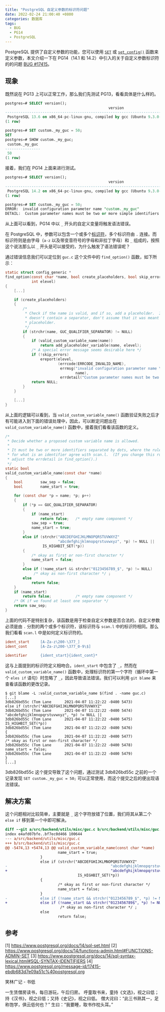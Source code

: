 ```yaml
---
title: "PostgreSQL 自定义参数的标识符问题"
date: 2022-02-24 21:00:40 +0800
categories: 数据库
tags:
  - BUG
  - PG14
  - PostgreSQL
---
```


PostgreSQL 提供了自定义参数的功能，您可以使用 [`SET`][] 或 [`set_config()`][] 函数来定义参数，本文介绍一下在 PG14（14.1 和 14.2）中引入的关于自定义参数标识符的的问题 [BUG #17415][]。

<!--more-->

## 现象

既然说在 PG13 上可以正常工作，那么我们先测试 PG13，看看具体是什么样的。

```sql
postgres=# SELECT version();
                                               version
------------------------------------------------------------------------------------------------------
 PostgreSQL 13.6 on x86_64-pc-linux-gnu, compiled by gcc (Ubuntu 9.3.0-17ubuntu1~20.04) 9.3.0, 64-bit
(1 row)

postgres=# SET custom._my_guc = 50;
SET
postgres=# SHOW custom._my_guc;
 custom._my_guc
----------------
 50
(1 row)
```

接着，我们在 PG14 上面来进行测试。

```sql
postgres=# SELECT version();
                                               version
------------------------------------------------------------------------------------------------------
 PostgreSQL 14.2 on x86_64-pc-linux-gnu, compiled by gcc (Ubuntu 9.3.0-17ubuntu1~20.04) 9.3.0, 64-bit
(1 row)

postgres=# SET custom._my_guc = 50;
ERROR:  invalid configuration parameter name "custom._my_guc"
DETAIL:  Custom parameter names must be two or more simple identifiers separated by dots.
```

从上面可以看到，PG14 中以 `_` 开头的自定义变量将触发语法错误。

在 PostgreSQL 中，参数可以包含一个或多个[标识符][]，多个标识符由 `.` 连接。而标识符则是由字母（`a-z` 以及带变音符号的字母和非拉丁字母）和 `_` 组成的，按照这个说法那么以 `_` 开头是可以接受的，为什么触发了语法错误呢？

通过错误信息我们可以定位到 `guc.c` 这个文件中的 `find_option()` 函数，如下所示：

```c
static struct config_generic *
find_option(const char *name, bool create_placeholders, bool skip_errors,
            int elevel)
{
    [...]

    if (create_placeholders)
    {
        /*
         * Check if the name is valid, and if so, add a placeholder.  If it
         * doesn't contain a separator, don't assume that it was meant to be a
         * placeholder.
         */
        if (strchr(name, GUC_QUALIFIER_SEPARATOR) != NULL)
        {
            if (valid_custom_variable_name(name))
                return add_placeholder_variable(name, elevel);
            /* A special error message seems desirable here */
            if (!skip_errors)
                ereport(elevel,
                        (errcode(ERRCODE_INVALID_NAME),
                         errmsg("invalid configuration parameter name \"%s\"",
                                name),
                         errdetail("Custom parameter names must be two or more simple identifiers separated by dots.")));
            return NULL;
        }
    }

    [...]
}
```

从上面的逻辑可以看到，当 `valid_custom_variable_name()` 函数验证失败之后才有可能进入到下面的错误处理中，因此，可以断定问题出在 `valid_custom_variable_name()` 函数中，接着我们看看该函数的定义。

```c
/*
 * Decide whether a proposed custom variable name is allowed.
 *
 * It must be two or more identifiers separated by dots, where the rules
 * for what is an identifier agree with scan.l.  (If you change this rule,
 * adjust the errdetail in find_option().)
 */
static bool
valid_custom_variable_name(const char *name)
{
    bool        saw_sep = false;
    bool        name_start = true;

    for (const char *p = name; *p; p++)
    {
        if (*p == GUC_QUALIFIER_SEPARATOR)
        {
            if (name_start)
                return false;   /* empty name component */
            saw_sep = true;
            name_start = true;
        }
        else if (strchr("ABCDEFGHIJKLMNOPQRSTUVWXYZ"
                        "abcdefghijklmnopqrstuvwxyz", *p) != NULL ||
                 IS_HIGHBIT_SET(*p))
        {
            /* okay as first or non-first character */
            name_start = false;
        }
        else if (!name_start && strchr("0123456789_$", *p) != NULL)
             /* okay as non-first character */ ;
        else
            return false;
    }
    if (name_start)
        return false;           /* empty name component */
    /* OK if we found at least one separator */
    return saw_sep;
}
```

上面的代码不是特别复杂，该函数是用于检查自定义参数是否合法的，自定义参数必须是由 `.` 分割的两个或多个标识符，该标识符与 `scan.l` 中的标识符相同。那么我们看看 `scan.l` 中是如何定义标识符的。

```lex
ident_start     [A-Za-z\200-\377_]
ident_cont      [A-Za-z\200-\377_0-9\$]

identifier      {ident_start}{ident_cont}*
```

这与上面提到的标识符定义相吻合。`ident_start` 中包含了 `_`，然而在 `valid_custom_variable_name()` 函数中，处理标识符的第一个字符（循环中第一个 `eles if` 语句）时忽略了 `_`，因此导致语法错误。我们可以利用 `git blame` 来查看该函数的更改记录。

```shell
$ git blame -L :valid_custom_variable_name $(find . -name guc.c)
[...]
3db826bd55c (Tom Lane      2021-04-07 11:22:22 -0400 5473)              else if (strchr("ABCDEFGHIJKLMNOPQRSTUVWXYZ"
3db826bd55c (Tom Lane      2021-04-07 11:22:22 -0400 5474)                                              "abcdefghijklmnopqrstuvwxyz", *p) != NULL ||
3db826bd55c (Tom Lane      2021-04-07 11:22:22 -0400 5475)                               IS_HIGHBIT_SET(*p))
3db826bd55c (Tom Lane      2021-04-07 11:22:22 -0400 5476)              {
3db826bd55c (Tom Lane      2021-04-07 11:22:22 -0400 5477)                      /* okay as first or non-first character */
3db826bd55c (Tom Lane      2021-04-07 11:22:22 -0400 5478)                      name_start = false;
3db826bd55c (Tom Lane      2021-04-07 11:22:22 -0400 5479)              }
[...]
```

3db826bd55c 这个提交导致了这个问题，通过测试 3db826bd55c 之前的一个记录发现 `SET custom._my_guc = 50;` 可以正常使用，而这个提交之后的便出现语法错误。

## 解决方案

这个问题相对比较简单，主要就是 `_` 这个字符放错了位置，我们将其从第二个 `else if` 移到第一个中即可解决。

```diff
diff --git a/src/backend/utils/misc/guc.c b/src/backend/utils/misc/guc.c
index e4afd07bfe..bf7ec0d466 100644
--- a/src/backend/utils/misc/guc.c
+++ b/src/backend/utils/misc/guc.c
@@ -5474,13 +5474,13 @@ valid_custom_variable_name(const char *name)
                        name_start = true;
                }
                else if (strchr("ABCDEFGHIJKLMNOPQRSTUVWXYZ"
-                                               "abcdefghijklmnopqrstuvwxyz", *p) != NULL ||
+                                               "abcdefghijklmnopqrstuvwxyz_", *p) != NULL ||
                                 IS_HIGHBIT_SET(*p))
                {
                        /* okay as first or non-first character */
                        name_start = false;
                }
-               else if (!name_start && strchr("0123456789_$", *p) != NULL)
+               else if (!name_start && strchr("0123456789$", *p) != NULL)
                         /* okay as non-first character */ ;
                else
                        return false;
```

## 参考

[1] https://www.postgresql.org/docs/14/sql-set.html
[2] https://www.postgresql.org/docs/14/functions-admin.html#FUNCTIONS-ADMIN-SET
[3] https://www.postgresql.org/docs/14/sql-syntax-lexical.html#SQL-SYNTAX-IDENTIFIERS
[4] https://www.postgresql.org/message-id/17415-ebdb683d7e09a51c%40postgresql.org

<div class="just-for-fun">
笑林广记 - 书低

一生赁僧房读书，每日游玩，午后归房。
呼童取书来，童持《文选》，视之曰低；持《汉书》，视之曰低；又持《史记》，视之曰低。
僧大诧曰：“此三书熟其一，足称饱学，俱云低何也？”
生曰：“我要睡，取书作枕头耳。”
</div>

[`SET`]: https://www.postgresql.org/docs/14/sql-set.html
[`set_config()`]: https://www.postgresql.org/docs/14/functions-admin.html#FUNCTIONS-ADMIN-SET
[BUG #17415]: https://www.postgresql.org/message-id/17415-ebdb683d7e09a51c%40postgresql.org
[标识符]: https://www.postgresql.org/docs/14/sql-syntax-lexical.html#SQL-SYNTAX-IDENTIFIERS
